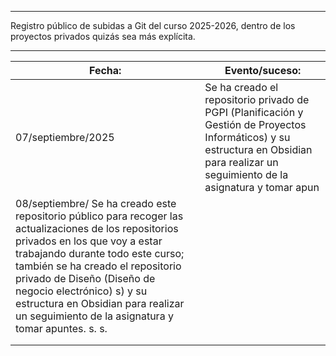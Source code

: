 
---
Registro público de subidas a Git del curso 2025-2026, dentro de los proyectos privados quizás sea más explícita.

---

| Fecha:             | Evento/suceso:                                                                                                                                                                                                                                                                                                                                        |
| ------------------ | --------------------------------------------------------------------------------------------------------------------------------------------------------------------------------------------------------------------------------------------------------------------------------------------------------------------------------------------------- |
| 07/septiembre/2025 | Se ha creado el repositorio privado de PGPI (Planificación y Gestión de Proyectos Informáticos) y su estructura en Obsidian para realizar un seguimiento de la asignatura y tomar apun                                                                                                                                                                |
| 08/septiembre/ Se ha creado este repositorio público para recoger las actualizaciones de los repositorios privados en los que voy a estar trabajando durante todo este curso; también se ha creado el repositorio privado de Diseño (Diseño de negocio electrónico) s) y su estructura en Obsidian para realizar un seguimiento de la asignatura y tomar apuntes.  s.  s.  |
|                                                                                                                                                                                                                                                                                                                                                                            |
|                                                                                                                                                                                                                                                                                                                                                                            |
